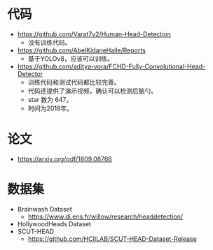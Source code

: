# 代码
- https://github.com/Varat7v2/Human-Head-Detection
  - 没有训练代码。
- https://github.com/AbelKidaneHaile/Reports
  - 基于YOLOv8，应该可以训练。
- https://github.com/aditya-vora/FCHD-Fully-Convolutional-Head-Detector
  - 训练代码和测试代码都比较完善。
  - 代码还提供了演示视频，确认可以检测后脑勺。
  - star 数为 647。
  - 时间为2018年。

# 论文
- https://arxiv.org/pdf/1809.08766

# 数据集
- Brainwash Dataset
  - https://www.di.ens.fr/willow/research/headdetection/
- HollywoodHeads Dataset
- SCUT-HEAD
  - https://github.com/HCIILAB/SCUT-HEAD-Dataset-Release